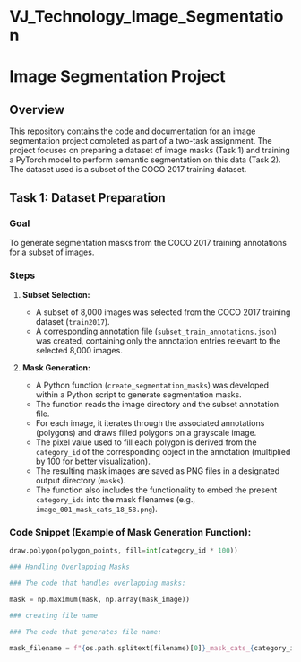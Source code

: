 # VJ_Technology_Image_Segmentation
# Image Segmentation Project

## Overview

This repository contains the code and documentation for an image segmentation project completed as part of a two-task assignment. The project focuses on preparing a dataset of image masks (Task 1) and training a PyTorch model to perform semantic segmentation on this data (Task 2). The dataset used is a subset of the COCO 2017 training dataset.

## Task 1: Dataset Preparation

### Goal

To generate segmentation masks from the COCO 2017 training annotations for a subset of images.

### Steps

1.  **Subset Selection:**
    * A subset of 8,000 images was selected from the COCO 2017 training dataset (`train2017`).
    * A corresponding annotation file (`subset_train_annotations.json`) was created, containing only the annotation entries relevant to the selected 8,000 images.

2.  **Mask Generation:**
    * A Python function (`create_segmentation_masks`) was developed within a Python script to generate segmentation masks.
    * The function reads the image directory and the subset annotation file.
    * For each image, it iterates through the associated annotations (polygons) and draws filled polygons on a grayscale image.
    * The pixel value used to fill each polygon is derived from the `category_id` of the corresponding object in the annotation (multiplied by 100 for better visualization).
    * The resulting mask images are saved as PNG files in a designated output directory (`masks`).
    * The function also includes the functionality to embed the present `category_ids` into the mask filenames (e.g., `image_001_mask_cats_18_58.png`).

### Code Snippet (Example of Mask Generation Function):


```python
draw.polygon(polygon_points, fill=int(category_id * 100))

### Handling Overlapping Masks

### The code that handles overlapping masks:

mask = np.maximum(mask, np.array(mask_image))

### creating file name

### The code that generates file name:

mask_filename = f"{os.path.splitext(filename)[0]}_mask_cats_{category_id_str}.png"


